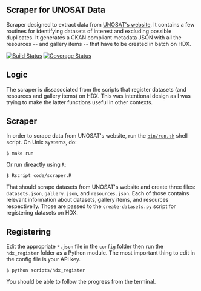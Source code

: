 ## Scraper for UNOSAT Data
Scraper designed to extract data from [UNOSAT's website](http://www.unitar.org/unosat/maps). It contains a few routines for identifying datasets of interest and excluding possible duplicates. It generates a CKAN compliant metadata JSON with all the resources -- and gallery items -- that have to be created in batch on HDX.

[![Build Status](https://travis-ci.org/luiscape/hdxscraper-unosat.svg)](https://travis-ci.org/luiscape/hdxscraper-unosat) [![Coverage Status](https://coveralls.io/repos/luiscape/hdxscraper-unosat/badge.svg?branch=master&service=github)](https://coveralls.io/github/luiscape/hdxscraper-unosat?branch=master)

## Logic
The scraper is dissasociated from the scripts that register datasets (and resources and gallery items) on HDX. This was intentional design as I was trying to make the latter functions useful in other contexts.

## Scraper
In order to scrape data from UNOSAT's website, run the [`bin/run.sh`](bin/run.sh) shell script. On Unix systems, do:

```shell
$ make run
```

Or run direactly using `R`:

```shell
$ Rscript code/scraper.R
```

That should scrape datasets from UNOSAT's website and create three files: `datasets.json`, `gallery.json`, and `resources.json`. Each of those contains relevant information about datasets, gallery items, and resources respectivelly. Those are passed to the `create-datasets.py` script for registering datasets on HDX.


## Registering
Edit the appropriate `*.json` file in the `config` folder then run the `hdx_register` folder as a Python module. The most important thing to edit in the config file is your API key.

```shell
$ python scripts/hdx_register
```

You should be able to follow the progress from the terminal.
